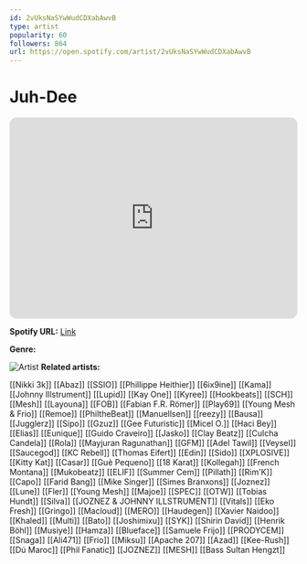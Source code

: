 ```yaml
---
id: 2vUksNaSYwWudCDXabAwvB
type: artist
popularity: 60
followers: 864
url: https://open.spotify.com/artist/2vUksNaSYwWudCDXabAwvB
---
```

# Juh-Dee

<iframe style="border-radius:12px" src="https://open.spotify.com/embed/artist/2vUksNaSYwWudCDXabAwvB" width="100%" height="352" frameBorder="0" allowfullscreen="" allow="autoplay; clipboard-write; encrypted-media; fullscreen; picture-in-picture" loading="lazy"></iframe>

**Spotify URL:** [Link](https://open.spotify.com/artist/2vUksNaSYwWudCDXabAwvB)

**Genre:** 

![Artist](https://i.scdn.co/image/ab6761610000e5ebed2e9850a3412b7ba2548dea)
**Related artists:**

[[Nikki 3k]]
[[Abaz]]
[[SSIO]]
[[Phillippe Heithier]]
[[6ix9ine]]
[[Kama]]
[[Johnny Illstrument]]
[[Lupid]]
[[Kay One]]
[[Kyree]]
[[Hookbeats]]
[[SCH]]
[[Mesh]]
[[Layouna]]
[[FOB]]
[[Fabian F.R. Römer]]
[[Play69]]
[[Young Mesh & Frio]]
[[Remoe]]
[[PhiltheBeat]]
[[Manuellsen]]
[[reezy]]
[[Bausa]]
[[Jugglerz]]
[[Sipo]]
[[Gzuz]]
[[Gee Futuristic]]
[[Micel O.]]
[[Haci Bey]]
[[Elias]]
[[Eunique]]
[[Guido Craveiro]]
[[Jasko]]
[[Clay Beatz]]
[[Culcha Candela]]
[[Rola]]
[[Mayjuran Ragunathan]]
[[GFM]]
[[Adel Tawil]]
[[Veysel]]
[[Saucegod]]
[[KC Rebell]]
[[Thomas Eifert]]
[[Edin]]
[[Sido]]
[[XPLOSIVE]]
[[Kitty Kat]]
[[Casar]]
[[Guè Pequeno]]
[[18 Karat]]
[[Kollegah]]
[[French Montana]]
[[Mukobeatz]]
[[ELIF]]
[[Summer Cem]]
[[Pillath]]
[[Rim'K]]
[[Capo]]
[[Farid Bang]]
[[Mike Singer]]
[[Simes Branxons]]
[[Joznez]]
[[Lune]]
[[Fler]]
[[Young Mesh]]
[[Majoe]]
[[SPEC]]
[[OTW]]
[[Tobias Hundt]]
[[Silva]]
[[JOZNEZ & JOHNNY ILLSTRUMENT]]
[[Vitals]]
[[Eko Fresh]]
[[Gringo]]
[[Macloud]]
[[MERO]]
[[Haudegen]]
[[Xavier Naidoo]]
[[Khaled]]
[[Multi]]
[[Bato]]
[[Joshimixu]]
[[SYK]]
[[Shirin David]]
[[Henrik Böhl]]
[[Musiye]]
[[Hamza]]
[[Blueface]]
[[Samuele Frijo]]
[[PRODYCEM]]
[[Snaga]]
[[Ali471]]
[[Frio]]
[[Miksu]]
[[Apache 207]]
[[Azad]]
[[Kee-Rush]]
[[Dú Maroc]]
[[Phil Fanatic]]
[[JOZNEZ]]
[[MESH]]
[[Bass Sultan Hengzt]]
